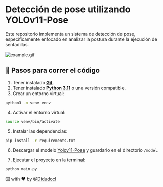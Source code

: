 # Detección de pose utilizando YOLOv11-Pose

Este repositorio implementa un sistema de detección de pose, específicamente enfocado en analizar la postura durante la ejecución de sentadillas.

![example.gif](/img/example.gif)

## 🧪 Pasos para correr el código

1. Tener instalado [**Git**](https://git-scm.com/downloads).
2. Tener instalado [**Python 3.11**](https://www.python.org/downloads/release/python-31112/) o una versión compatible.
3. Crear un entorno virtual:

```bash
python3 -m venv venv
```

4. Activar el entorno virtual:

```bash
source venv/bin/activate
```

5. Instalar las dependencias:

```bash
pip install -r requirements.txt
```

6. Descargar el modelo [Yolov11-Pose](https://github.com/ultralytics/assets/releases/download/v8.3.0/yolo11n-pose.pt) y guardarlo en el directorio `/model`.

7. Ejecutar el proyecto en la terminal:

```bash
python main.py
```

⌨️ with ❤️ by [@Didudocl](https://github.com/Didudocl)